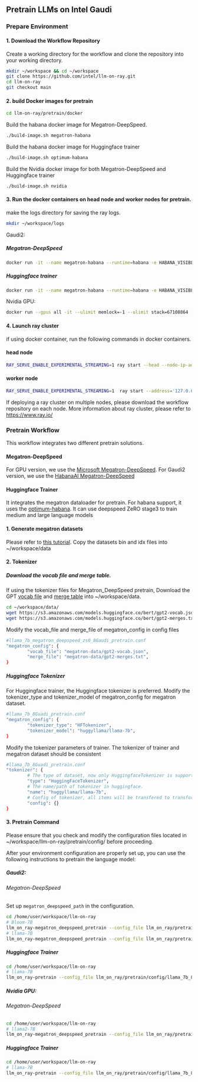 ## Pretrain LLMs on Intel Gaudi
### Prepare Environment
#### 1. Download the Workflow Repository
Create a working directory for the workflow and clone the repository into your working directory.
```bash
mkdir ~/workspace && cd ~/workspace
git clone https://github.com/intel/llm-on-ray.git
cd llm-on-ray
git checkout main
```
#### 2. build Docker images for pretrain
```bash
cd llm-on-ray/pretrain/docker
```
Build the habana docker image for Megatron-DeepSpeed.
```bash
./build-image.sh megatron-habana
```
Build the habana docker image for Huggingface trainer
```bash
./build-image.sh optimum-habana
```
Build the Nvidia docker image for both Megatron-DeepSpeed and Huggingface trainer
```bash
./build-image.sh nvidia
```

#### 3. Run the docker containers on head node and worker nodes for pretrain.
make the logs directory for saving the ray logs.
```bash
mkdir ~/workspace/logs
```
Gaudi2:

##### Megatron-DeepSpeed
```bash
docker run -it --name megatron-habana --runtime=habana -e HABANA_VISIBLE_DEVICES=all -e OMPI_MCA_btl_vader_single_copy_mechanism=none -v ~/workspace:/home/user/workspace -v ~/workspace/logs:/tmp --cap-add=sys_nice --net=host --ipc=host llm-ray:megatron-habana
```

##### Huggingface trainer
```bash
docker run -it --name megatron-habana --runtime=habana -e HABANA_VISIBLE_DEVICES=all -e OMPI_MCA_btl_vader_single_copy_mechanism=none -v ~/workspace:/home/user/workspace -v ~/workspace/logs:/tmp --cap-add=sys_nice --net=host --ipc=host llm-ray:optimum-habana
```
Nvidia GPU:
```bash
docker run --gpus all -it --ulimit memlock=-1 --ulimit stack=67108864 --network host --name megatron-nvidia --shm-size=64g -v ~/workspace/logs:/tmp -v ~/workspace:/home/user/workspace llm-ray:nvidia  /bin/bash
```

#### 4. Launch ray cluster
if using docker container, run the following commands in docker containers.
#### head node
```bash
RAY_SERVE_ENABLE_EXPERIMENTAL_STREAMING=1 ray start --head --node-ip-address 127.0.0.1 --ray-debugger-external --dashboard-host='0.0.0.0' --dashboard-port=8265
```
#### worker node
```bash
RAY_SERVE_ENABLE_EXPERIMENTAL_STREAMING=1  ray start --address='127.0.0.1:6379' --ray-debugger-external
```

If deploying a ray cluster on multiple nodes, please download the workflow repository on each node. More information about ray cluster, please refer to https://www.ray.io/

### Pretrain Workflow
This workflow integrates two different pretrain solutions.
#### Megatron-DeepSpeed
For GPU version, we use the [Microsoft Megatron-DeepSpeed](https://github.com/microsoft/Megatron-DeepSpeed). For Gaudi2 version, we use the [HabanaAI Megatron-DeepSpeed](https://github.com/HabanaAI/Model-References/tree/master/PyTorch/nlp/DeepSpeedExamples/Megatron-DeepSpeed)

#### Huggingface Trainer
It integrates the megatron dataloader for pretrain. For habana support, it uses the [optimum-habana](https://github.com/huggingface/optimum-habana). It can use deepspeed ZeRO stage3 to train medium and large language models

#### 1. Generate megatron datasets
Please refer to [this tutorial](https://github.com/intel/e2eAIOK/tree/main/RecDP/pyrecdp/primitives/llmutils/tokenize_and_save). Copy the datasets bin and idx files into ~/workspace/data

#### 2. Tokenizer
##### Download the vocab file and merge table.
If using the tokenizer files for Megatron_DeepSpeed pretrain, Download the GPT [vocab file](https://s3.amazonaws.com/models.huggingface.co/bert/gpt2-vocab.json) and [merge table](https://s3.amazonaws.com/models.huggingface.co/bert/gpt2-merges.txt) into ~/workspace/data.
```bash
cd ~/workspace/data/
wget https://s3.amazonaws.com/models.huggingface.co/bert/gpt2-vocab.json
wget https://s3.amazonaws.com/models.huggingface.co/bert/gpt2-merges.txt 
```
Modify the vocab_file and merge_file of megatron_config in config files
```bash
#llama_7b_megatron_deepspeed_zs0_8Gaudi_pretrain.conf
"megatron_config": {
        "vocab_file": "megatron-data/gpt2-vocab.json",
        "merge_file": "megatron-data/gpt2-merges.txt",
}
```
##### Huggingface Tokenizer
For Huggingface trainer, the Huggingface tokenizer is preferred.
Modify the tokenizer_type and tokenizer_model of megatron_config for megatron dataset.
```bash
#llama_7b_8Guadi_pretrain.conf
"megatron_config": {
        "tokenizer_type": "HFTokenizer",
        "tokenizer_model": "huggyllama/llama-7b",
}
```
Modify the tokenizer parameters of trainer. The tokenizer of trainer and megatron dataset should be consistent
```bash
#llama_7b_8Guadi_pretrain.conf
"tokenizer": {
        # The type of dataset, now only HuggingfaceTokenizer is supported.
        "type": "HuggingFaceTokenizer",
        # The name/path of tokenizer in huggingface.
        "name": "huggyllama/llama-7b",
        # Config of tokenizer, all items will be transfered to transformers.AutoTokenizer.from_pretrained().
        "config": {}
}
```

#### 3. Pretrain Command

Please ensure that you check and modify the configuration files located in ~/workspace/llm-on-ray/pretrain/config/ before proceeding.

After your environment configuration are properly set up, you can use the following instructions to pretrain the language model:

##### Gaudi2:
###### Megatron-DeepSpeed

Set up `megatron_deepspeed_path` in the configuration.

```bash
cd /home/user/workspace/llm-on-ray
# Bloom-7B
llm_on_ray-megatron_deepspeed_pretrain --config_file llm_on_ray/pretrain/config/bloom_7b_megatron_deepspeed_zs0_8Gaudi_pretrain.conf
# llama-7B
llm_on_ray-megatron_deepspeed_pretrain --config_file llm_on_ray/pretrain/config/llama_7b_megatron_deepspeed_zs0_8Gaudi_pretrain.conf
```

##### Huggingface Trainer
```bash
cd /home/user/workspace/llm-on-ray
# llama-7B
llm_on_ray-pretrain --config_file llm_on_ray/pretrain/config/llama_7b_8Guadi_pretrain.conf
```
##### Nvidia GPU:
###### Megatron-DeepSpeed
```bash
cd /home/user/workspace/llm-on-ray
# llama2-7B
llm_on_ray-megatron_deepspeed_pretrain --config_file llm_on_ray/pretrain/config/llama2_3b_megatron_deepspeed_zs0_8gpus_pretrain.conf
```
##### Huggingface Trainer
```bash
cd /home/user/workspace/llm-on-ray
# llama-7B
llm_on_ray-pretrain --config_file llm_on_ray/pretrain/config/llama_7b_8gpu_pretrain.conf
```